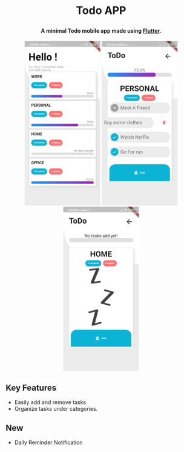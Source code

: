 
<h1 align="center">
 
  Todo APP
  <br>
</h1>

<h4 align="center">A minimal Todo mobile app made using <a href="https://flutter.dev" target="_blank">Flutter</a>.</h4>

<p align="center">
  <img src="screenshots/screen01.jpg" width="200" />
  <img src="screenshots/screen02.jpg" width="200" /> 
  <img src="screenshots/screen03.jpg" width="200" />
</p>

## Key Features

* Easily add and remove tasks
* Organize tasks under categories.

## New

* Daily Reminder Notification 
